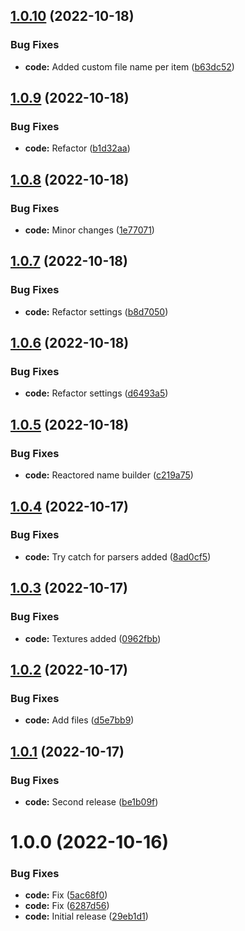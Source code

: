 ## [1.0.10](https://github.com/hww/XiRename/compare/v1.0.9...v1.0.10) (2022-10-18)


### Bug Fixes

* **code:** Added custom file name per item ([b63dc52](https://github.com/hww/XiRename/commit/b63dc526cb77752acad636bc6341dd4787788971))

## [1.0.9](https://github.com/hww/XiRename/compare/v1.0.8...v1.0.9) (2022-10-18)


### Bug Fixes

* **code:** Refactor ([b1d32aa](https://github.com/hww/XiRename/commit/b1d32aaf60dcc3d1e6599dc86d7a20b0d3bba2a2))

## [1.0.8](https://github.com/hww/XiRename/compare/v1.0.7...v1.0.8) (2022-10-18)


### Bug Fixes

* **code:** Minor changes ([1e77071](https://github.com/hww/XiRename/commit/1e77071cf8b2501fbe2b68c090b913179280dd44))

## [1.0.7](https://github.com/hww/XiRename/compare/v1.0.6...v1.0.7) (2022-10-18)


### Bug Fixes

* **code:** Refactor settings ([b8d7050](https://github.com/hww/XiRename/commit/b8d70505801a71d895a4022e9ed3b4cf9bd0963a))

## [1.0.6](https://github.com/hww/XiRename/compare/v1.0.5...v1.0.6) (2022-10-18)


### Bug Fixes

* **code:** Refactor settings ([d6493a5](https://github.com/hww/XiRename/commit/d6493a5a867ef5aad7bab6b78889242cc7c5d331))

## [1.0.5](https://github.com/hww/XiRename/compare/v1.0.4...v1.0.5) (2022-10-18)


### Bug Fixes

* **code:** Reactored name builder ([c219a75](https://github.com/hww/XiRename/commit/c219a7530c18fa1555adacaaa68bf36f97a66a92))

## [1.0.4](https://github.com/hww/XiRename/compare/v1.0.3...v1.0.4) (2022-10-17)


### Bug Fixes

* **code:** Try catch for parsers added ([8ad0cf5](https://github.com/hww/XiRename/commit/8ad0cf5024ec9c1276f2463968b1cb8d6a34ed69))

## [1.0.3](https://github.com/hww/XiRename/compare/v1.0.2...v1.0.3) (2022-10-17)


### Bug Fixes

* **code:** Textures added ([0962fbb](https://github.com/hww/XiRename/commit/0962fbb8ef35a64e80736aaa6f259aa35480202d))

## [1.0.2](https://github.com/hww/XiRename/compare/v1.0.1...v1.0.2) (2022-10-17)


### Bug Fixes

* **code:** Add files ([d5e7bb9](https://github.com/hww/XiRename/commit/d5e7bb993bcb79c274d0f9bf8689adda1f24741a))

## [1.0.1](https://github.com/hww/XiRename/compare/v1.0.0...v1.0.1) (2022-10-17)


### Bug Fixes

* **code:** Second release ([be1b09f](https://github.com/hww/XiRename/commit/be1b09fe464f51689a68ffc4c78b2e170b4f4719))

# 1.0.0 (2022-10-16)


### Bug Fixes

* **code:** Fix ([5ac68f0](https://github.com/hww/XiRename/commit/5ac68f05e7a75ae2c5d51d08a20c9f61f95e59e7))
* **code:** Fix ([6287d56](https://github.com/hww/XiRename/commit/6287d56272d63b5f523436741e5f5dfade904cd5))
* **code:** Initial release ([29eb1d1](https://github.com/hww/XiRename/commit/29eb1d16557fc88c96e5d9c7e743f12ea3ab1fa5))
